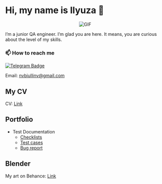 # Hi, my name is Ilyuza  🦕

<div align="center">

![GIF](https://media.giphy.com/media/l0K4n42JVSqqUvAQg/giphy.gif)
  
</div>

I’m a junior QA engineer. I’m glad you are here. It means, you are curious about the level of my skills.

### 📫 How to reach me 
[![Telegram Badge](https://img.shields.io/badge/-Telegram-0088cc?style=flat-square&logo=Telegram&logoColor=white)](@sadladiee)

Email: nvbiullinv@gmail.com

## My CV 

CV: [Link](https://docs.google.com/document/d/1_Z1iSxTqcShc2n-RASFmaVSi9cD2urQ7Qq6T2Qktgu0/edit?pli=1&tab=t.0#heading=h.2ci3rnivy5z4)

## Portfolio 
- Test Documentation
  -  [Checklists]()
  -  [Test cases]()
  -  [Bug report]()

## Blender 

My art on Behance: [Link](https://www.behance.net/c7f6dee6)

